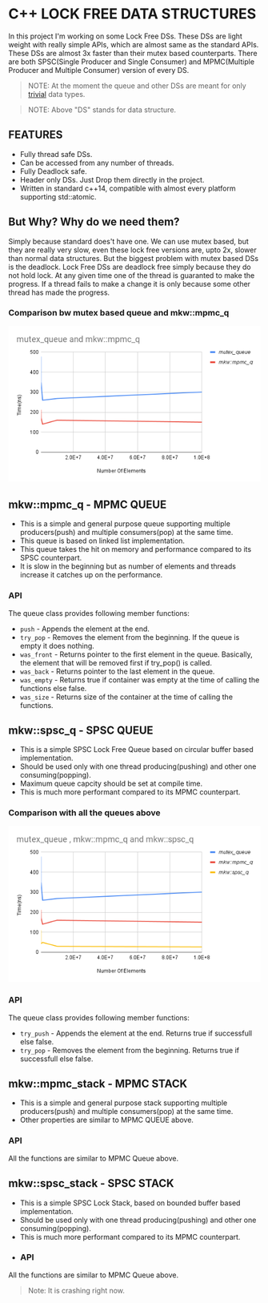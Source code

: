 # C++ LOCK FREE DATA STRUCTURES

In this project I'm working on some Lock Free DSs. These DSs are light weight with really simple APIs, which are almost same as the standard APIs. These DSs are almost 3x faster than their mutex based counterparts.
There are both SPSC(Single Producer and Single Consumer) and MPMC(Multiple Producer and Multiple Consumer) version of every DS.

> NOTE: At the moment the queue and other DSs are meant for only [trivial](https://en.cppreference.com/w/cpp/named_req/TrivialType) data types.

> NOTE: Above "DS" stands for data structure.

## FEATURES

- Fully thread safe DSs.
- Can be accessed from any number of threads.
- Fully Deadlock safe.
- Header only DSs. Just Drop them directly in the project.
- Written in standard c++14, compatible with almost every platform supporting std::atomic.

## But Why? Why do we need them?
Simply because standard does't have one. We can use mutex based, but they are really very slow, even these lock free versions are, upto 2x, slower than normal data structures. But the biggest problem with mutex based DSs is the deadlock. Lock Free DSs are deadlock free simply because they do not hold lock. At any given time one of the thread is guaranted to make the progress. If a thread fails to make a change it is only because some other thread has made the progress. 
### Comparison bw mutex based queue and mkw::mpmc_q
![comparison 1 graph](https://github.com/Yashsoni-1/lock_free_queue/blob/main/images/1.1.png)

## mkw::mpmc_q - MPMC QUEUE
- This is a simple and general purpose queue supporting multiple producers(push) and multiple consumers(pop) at the same time.
- This queue is based on linked list implementation.
- This queue takes the hit on memory and performance compared to its SPSC counterpart.
- It is slow in the beginning but as number of elements and threads increase it catches up on the performance.
### API
The queue class provides following member functions:
- `push` - Appends the element at the end.
- `try_pop` - Removes the element from the beginning. If the queue is empty it does nothing.
- `was_front` - Returns pointer to the first element in the queue. Basically, the element that will be removed first if try_pop() is called.
- `was_back` - Returns pointer to the last element in the queue. 
- `was_empty` - Returns true if container was empty at the time of calling the functions else false.
- `was_size` - Returns size of the container at the time of calling the functions.

## mkw::spsc_q - SPSC QUEUE 
- This is a simple SPSC Lock Free Queue based on circular buffer based implementation.
- Should be used only with one thread producing(pushing) and other one consuming(popping).
- Maximum queue capcity should be set at compile time.
- This is much more performant compared to its MPMC counterpart.
### Comparison with all the queues above
![comparison 2 graph](https://github.com/Yashsoni-1/lock_free_queue/blob/main/images/2.png)
### API
The queue class provides following member functions:
- `try_push` - Appends the element at the end. Returns true if successfull else false.
- `try_pop` - Removes the element from the beginning. Returns true if successfull else false.


## mkw::mpmc_stack - MPMC STACK
- This is a simple and general purpose stack supporting multiple producers(push) and multiple consumers(pop) at the same time.
- Other properties are similar to MPMC QUEUE above.
### API
All the functions are similar to MPMC Queue above.

## mkw::spsc_stack - SPSC STACK 
- This is a simple SPSC Lock Stack, based on bounded buffer based implementation.
- Should be used only with one thread producing(pushing) and other one consuming(popping).
- This is much more performant compared to its MPMC counterpart.
- ### API
All the functions are similar to MPMC Queue above.
> Note: It is crashing right now.
